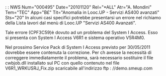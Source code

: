  :  : NWS Num="000495" Date="20101120" Rel="\*ALL" Atr="A. Mondini" Tem="TEC" App="B£" Tit="Anomalia in Looc.UP - Servizi AS400 avanzati" Sts="20"
In alcuni casi specifici potrebbe presentarsi un errore nel richiamo della Lista lavori dal menù di Looc.UP "Servizi AS400 Avanzati".

Tale errore (CPF3C59)è dovuto ad un problema del System I Access.
Esso si presenta con System I Access V6R1 e sistema operativo V5R4M0.

Nel prossimo Service Pack di System I Access previsto per 30/05/2011 dovrebbe essere contenuta la correzione.
Per ch avesse la necessità di correggere immediatamente il problema, sarà necessario sostituire il file cwbjob.dll installato sul PC con quello contenuto nel file V6R1_WRKUSRJ_Fix.zip scaricabile all'indirizzo ftp : //demo.smeup.com
